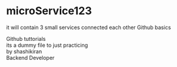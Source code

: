 # microService123
it will contain 3 small services connected each other
Github basics

Github tuttorials
<br/>
its a dummy file to just practicing
<br/>
by shashikiran 
<br/>
Backend Developer
